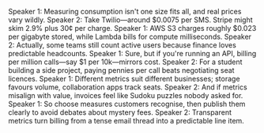 Speaker 1: Measuring consumption isn't one size fits all, and real prices vary wildly.
Speaker 2: Take Twilio—around $0.0075 per SMS. Stripe might skim 2.9% plus 30¢ per charge.
Speaker 1: AWS S3 charges roughly $0.023 per gigabyte stored, while Lambda bills for compute milliseconds.
Speaker 2: Actually, some teams still count active users because finance loves predictable headcounts.
Speaker 1: Sure, but if you're running an API, billing per million calls—say $1 per 10k—mirrors cost.
Speaker 2: For a student building a side project, paying pennies per call beats negotiating seat licences.
Speaker 1: Different metrics suit different businesses; storage favours volume, collaboration apps track seats.
Speaker 2: And if metrics misalign with value, invoices feel like Sudoku puzzles nobody asked for.
Speaker 1: So choose measures customers recognise, then publish them clearly to avoid debates about mystery fees.
Speaker 2: Transparent metrics turn billing from a tense email thread into a predictable line item.
